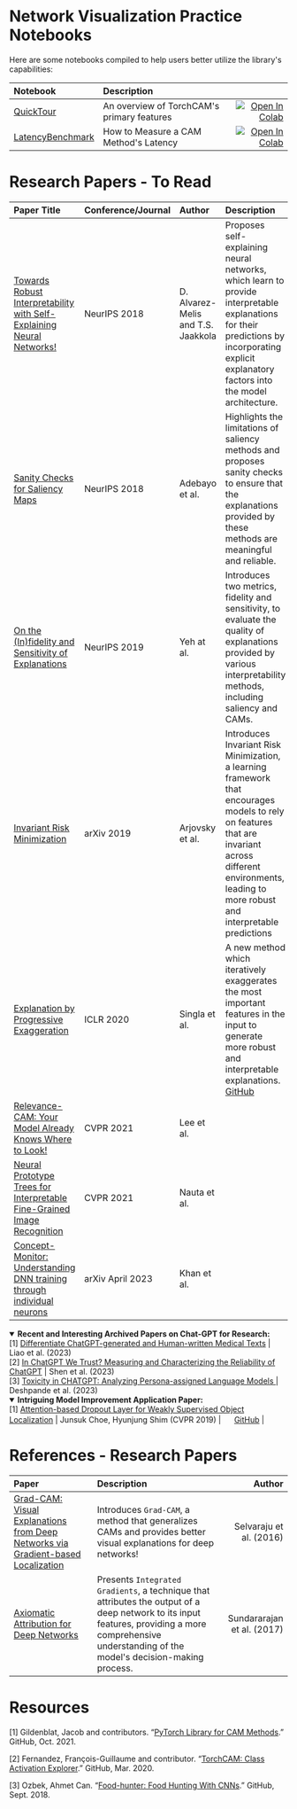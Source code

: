 # Network Visualization Practice Notebooks

Here are some notebooks compiled to help users better utilize the library's capabilities:

| Notebook     |      Description      |   |
|:----------|:-------------|------:|
| [QuickTour](https://github.com/AyushSomani001/IDL/torch-cam/QuickTour.ipynb) | An overview of TorchCAM's primary features | [![Open In Colab](https://colab.research.google.com/assets/colab-badge.svg)](https://colab.research.google.com/github/frgfm/notebooks/blob/main/torch-cam/quicktour.ipynb) |
| [LatencyBenchmark](https://github.com/frgfm/notebooks/blob/main/torch-cam/latency_benchmark.ipynb) | How to Measure a CAM Method's Latency | [![Open In Colab](https://colab.research.google.com/assets/colab-badge.svg)](https://colab.research.google.com/github/frgfm/notebooks/blob/main/torch-cam/latency_benchmark.ipynb) |


# Research Papers - To Read


| Paper Title   |   Conference/Journal |   Author  | Description    |   
|:----------|:----------|:------|:------|
| [Towards Robust Interpretability with Self-Explaining Neural Networks!](https://proceedings.neurips.cc/paper_files/paper/2018/file/3e9f0fc9b2f89e043bc6233994dfcf76-Paper.pdf) | NeurIPS 2018 | D. Alvarez-Melis and T.S. Jaakkola | Proposes self-explaining neural networks, which learn to provide interpretable explanations for their predictions by incorporating explicit explanatory factors into the model architecture. | 
| [Sanity Checks for Saliency Maps](https://proceedings.neurips.cc/paper_files/paper/2018/file/294a8ed24b1ad22ec2e7efea049b8737-Paper.pdf) | NeurIPS 2018 | Adebayo et al. | Highlights the limitations of saliency methods and proposes sanity checks to ensure that the explanations provided by these methods are meaningful and reliable.|
| [On the (In)fidelity and Sensitivity of Explanations](https://proceedings.neurips.cc/paper_files/paper/2019/file/a7471fdc77b3435276507cc8f2dc2569-Paper.pdf) | NeurIPS 2019 | Yeh at al. | Introduces two metrics, fidelity and sensitivity, to evaluate the quality of explanations provided by various interpretability methods, including saliency and CAMs.|
|[Invariant Risk Minimization](https://arxiv.org/abs/1907.02893) | arXiv 2019| Arjovsky et al. | Introduces Invariant Risk Minimization, a learning framework that encourages models to rely on features that are invariant across different environments, leading to more robust and interpretable predictions|
| [Explanation by Progressive Exaggeration](https://openreview.net/forum?id=H1xFWgrFPS) | ICLR 2020 | Singla et al. | A new method which iteratively exaggerates the most important features in the input to generate more robust and interpretable explanations. [GitHub](https://github.com/batmanlab/Explanation_by_Progressive_Exaggeration)|
| [Relevance-CAM: Your Model Already Knows Where to Look!](https://openaccess.thecvf.com/content/CVPR2021/papers/Lee_Relevance-CAM_Your_Model_Already_Knows_Where_To_Look_CVPR_2021_paper.pdf) | CVPR 2021 | Lee et al.  |  | 
| [Neural Prototype Trees for Interpretable Fine-Grained Image Recognition](https://openaccess.thecvf.com/content/CVPR2021/papers/Nauta_Neural_Prototype_Trees_for_Interpretable_Fine-Grained_Image_Recognition_CVPR_2021_paper.pdf) | CVPR 2021 | Nauta et al. |  |  
| [Concept-Monitor: Understanding DNN training through individual neurons](https://arxiv.org/pdf/2304.13346.pdf)| arXiv April 2023 | Khan et al.| |

<details open>
  <summary><strong>Recent and Interesting Archived Papers on Chat-GPT for Research:</strong></summary>
     [1] <a href="https://arxiv.org/pdf/2304.11567.pdf">Differentiate ChatGPT-generated and Human-written Medical Texts</a> | Liao et al. (2023)
    <br/>
    [2] <a href="https://arxiv.org/pdf/2304.08979.pdf">In ChatGPT We Trust? Measuring and Characterizing the Reliability of ChatGPT</a> | Shen et al. (2023)
    <br/>
    [3] <a href="https://arxiv.org/pdf/2304.05335.pdf"> Toxicity in CHATGPT: Analyzing Persona-assigned Language Models </a> | Deshpande et al. (2023)
   <br/> 
</details>


<details open>
  <summary><strong>Intriguing Model Improvement Application Paper:</strong></summary>
     [1] <a href="https://openaccess.thecvf.com/content_CVPR_2019/papers/Choe_Attention-Based_Dropout_Layer_for_Weakly_Supervised_Object_Localization_CVPR_2019_paper.pdf">Attention-based Dropout Layer for Weakly Supervised Object Localization</a> | Junsuk Choe, Hyunjung Shim (CVPR 2019) | <img src="https://edent.github.io/SuperTinyIcons/images/svg/github.svg" width="16" /> <a href="https://github.com/junsukchoe/ADL">GitHub</a> |
    <br/>
</details>

# References - Research Papers


| Paper     |      Description      | Author  |
|:----------|:-------------|------:|
| [Grad-CAM: Visual Explanations from Deep Networks via Gradient-based Localization](https://openaccess.thecvf.com/content_iccv_2017/html/Selvaraju_Grad-CAM_Visual_Explanations_ICCV_2017_paper.html) | Introduces `Grad-CAM`, a method that generalizes CAMs and provides better visual explanations for deep networks! | Selvaraju et al. (2016) |
| [Axiomatic Attribution for Deep Networks](http://proceedings.mlr.press/v70/sundararajan17a.html)| Presents `Integrated Gradients`, a technique that attributes the output of a deep network to its input features, providing a more comprehensive understanding of the model's decision-making process. | Sundararajan et al. (2017)|


# Resources

[1] Gildenblat, Jacob and contributors. “[PyTorch Library for CAM Methods](https://github.com/jacobgil/pytorch-grad-cam).” GitHub, Oct. 2021.

[2] Fernandez, François-Guillaume and contributor. “[TorchCAM: Class Activation Explorer](https://github.com/frgfm/torch-cam).” GitHub, Mar. 2020.

[3] Ozbek, Ahmet Can. “[Food-hunter: Food Hunting With CNNs](https://github.com/a-ozbek/food-hunter).” GitHub, Sept. 2018.
